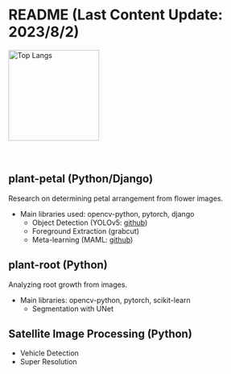 # README (Last Content Update: 2023/8/2)
<p align="left"> 
  <img alt="Top Langs" height="180px" src="https://github-readme-stats.vercel.app/api/top-langs/?username=t-nakatani&layout=donut&theme=prussian" />&nbsp;&nbsp;
</p>
<br>

## plant-petal (Python/Django)
Research on determining petal arrangement from flower images.
* Main libraries used: opencv-python, pytorch, django
  * Object Detection (YOLOv5: [github](https://github.com/ultralytics/yolov5))
  * Foreground Extraction (grabcut)
  * Meta-learning (MAML: [github](https://github.com/dragen1860/MAML-Pytorch))

<!--　<img width="960" alt="system_flow" src="https://user-images.githubusercontent.com/51512765/156854737-611f29b0-29df-4bd7-982f-c44be65d36dc.png"> -->
<!--　<img width="726" alt="img2arr" src="https://user-images.githubusercontent.com/51512765/156853383-31f0c46c-6b6b-4cc8-a818-7a1280662b50.png"> -->

## plant-root (Python)
Analyzing root growth from images.
* Main libraries: opencv-python, pytorch, scikit-learn
  * Segmentation with UNet
<!-- 
  * : [github](https://github.com/Abe404/segmentation_of_roots_in_soil_with_unet)) -->

<!-- 
![170-P-2_211129](https://user-images.githubusercontent.com/51512765/156854175-b6efd25f-1b30-4a1f-8c85-fd6d5680fe88.png) -->

## Satellite Image Processing (Python)
* Vehicle Detection
* Super Resolution

<!--
**t-nakatani/t-nakatani** is a ✨ _special_ ✨ repository because its `README.md` (this file) appears on your GitHub profile.

Here are some ideas to get you started:

- 🔭 I’m currently working on ...
- 🌱 I’m currently learning ...
- 👯 I’m looking to collaborate on ...
- 🤔 I’m looking for help with ...
- 💬 Ask me about ...
- 📫 How to reach me: ...
- 😄 Pronouns: ...
- ⚡ Fun fact: ...
-->
